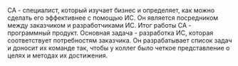 СА - специалист, который изучает бизнес и определяет, как можно сделать его эффективнее с помощью ИС. Он является посредником между заказчиком и разработчиками ИС. Итог работы СА - программный продукт.
Основная задача - разработка ИС, которая соответствует потребностям заказчика. Он разрабатывает список задач и доносит их команде так, чтобы у коллег было четкое представление о целях и методах их достижения.